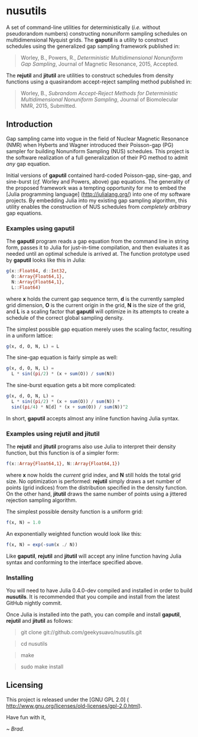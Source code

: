 # nusutils

A set of command-line utilities for deterministically (_i.e._ without
pseudorandom numbers) constructing nonuniform sampling schedules on
multidimensional Nyquist grids. The **gaputil** is a utility to construct
schedules using the generalized gap sampling framework published in:

> Worley, B., Powers, R., _Deterministic Multidimensional Nonuniform
> Gap Sampling_, Journal of Magnetic Resonance, 2015, Accepted.

The **rejutil** and **jitutil** are utilities to construct schedules from
density functions using a quasirandom accept-reject sampling method
published in:

> Worley, B., _Subrandom Accept-Reject Methods for Deterministic
> Multidimensional Nonuniform Sampling_, Journal of Biomolecular NMR,
> 2015, Submitted.

## Introduction

Gap sampling came into vogue in the field of Nuclear Magnetic Resonance (NMR)
when Hyberts and Wagner introduced their Poisson-gap (PG) sampler for building
Nonuniform Sampling (NUS) schedules. This project is the software realization
of a full generalization of their PG method to admit _any_ gap equation.

Initial versions of **gaputil** contained hard-coded Poisson-gap, sine-gap,
and sine-burst (_cf._ Worley and Powers, above) gap equations. The generality
of the proposed framework was a tempting opportunity for me to embed the
[Julia programming language] (http://julialang.org/) into one of my software
projects. By embedding Julia into my existing gap sampling algorithm, this
utility enables the construction of NUS schedules from _completely arbitrary_
gap equations.

### Examples using **gaputil**

The **gaputil** program reads a gap equation from the command line in string
form, passes it to Julia for just-in-time compilation, and then evaluates it
as needed until an optimal schedule is arrived at. The function prototype
used by **gaputil** looks like this in Julia:

```julia
g(x::Float64, d::Int32,
  O::Array{Float64,1},
  N::Array{Float64,1},
  L::Float64)
```

where **x** holds the current gap sequence term, **d** is the currently
sampled grid dimension, **O** is the current origin in the grid, **N**
is the size of the grid, and **L** is a scaling factor that **gaputil**
will optimize in its attempts to create a schedule of the correct
global sampling density.

The simplest possible gap equation merely uses the scaling factor,
resulting in a uniform lattice:

```julia
g(x, d, O, N, L) = L
```

The sine-gap equation is fairly simple as well:

```julia
g(x, d, O, N, L) =
  L * sin((pi/2) * (x + sum(O)) / sum(N))
```

The sine-burst equation gets a bit more complicated:

```julia
g(x, d, O, N, L) =
  L * sin((pi/2) * (x + sum(O)) / sum(N)) *
  sin((pi/4) * N[d] * (x + sum(O)) / sum(N))^2
```

In short, **gaputil** accepts almost any inline function having
Julia syntax.

### Examples using **rejutil** and **jitutil**

The **rejutil** and **jitutil** programs also use Julia to interpret their
density function, but this function is of a simpler form:

```julia
f(x::Array{Float64,1}, N::Array{Float64,1})
```

where **x** now holds the _current_ grid index, and **N** still holds the
total grid size. No optimization is performed: **rejutil** simply draws a
set number of points (grid indices) from the distribution specified in the
density function. On the other hand, **jitutil** draws the same number of
points using a jittered rejection sampling algorithm.

The simplest possible density function is a uniform grid:

```julia
f(x, N) = 1.0
```

An exponentially weighted function would look like this:

```julia
f(x, N) = exp(-sum(x ./ N))
```

Like **gaputil**, **rejutil** and **jitutil** will accept any inline
function having Julia syntax and conforming to the interface specified
above.

### Installing

You will need to have Julia 0.4.0-dev compiled and installed in
order to build **nusutils**. It is recommended that you compile
and install from the latest GitHub nightly commit.

Once Julia is installed into the path, you can compile and install
**gaputil**, **rejutil** and **jitutil** as follows:

> git clone git://github.com/geekysuavo/nusutils.git

> cd nusutils

> make

> sudo make install

## Licensing

This project is released under the [GNU GPL 2.0] (
http://www.gnu.org/licenses/old-licenses/gpl-2.0.html).

Have fun with it,

*~ Brad.*

